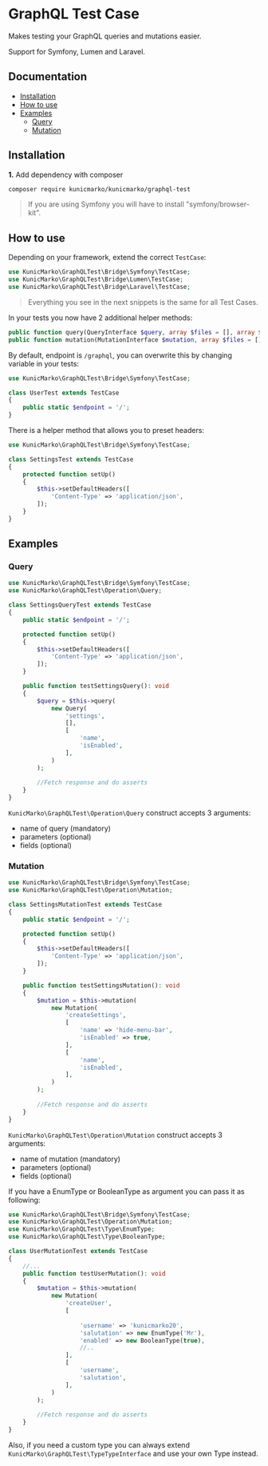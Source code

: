GraphQL Test Case
=================

Makes testing your GraphQL queries and mutations easier.

Support for Symfony, Lumen and Laravel.

Documentation
-------------

* [Installation](#installation)
* [How to use](#how-to-use)
* [Examples](#examples)
    * [Query](#query)
    * [Mutation](#mutation)

## Installation

**1.**  Add dependency with composer

```bash
composer require kunicmarko/kunicmarko/graphql-test
```

> If you are using Symfony you will have to install "symfony/browser-kit".

## How to use

Depending on your framework, extend the correct `TestCase`:

```php
use KunicMarko\GraphQLTest\Bridge\Symfony\TestCase;
use KunicMarko\GraphQLTest\Bridge\Lumen\TestCase;
use KunicMarko\GraphQLTest\Bridge\Laravel\TestCase;
```

> Everything you see in the next snippets is the same for all Test Cases.

In your tests you now have 2 additional helper methods:

```php
public function query(QueryInterface $query, array $files = [], array $headers = []);
public function mutation(MutationInterface $mutation, array $files = [], array $headers = [])
```

By default, endpoint is `/graphql`, you can overwrite this by changing variable in your tests:

```php
use KunicMarko\GraphQLTest\Bridge\Symfony\TestCase;

class UserTest extends TestCase
{
    public static $endpoint = '/';
}

```

There is a helper method that allows you to preset headers:

```php
use KunicMarko\GraphQLTest\Bridge\Symfony\TestCase;

class SettingsTest extends TestCase
{
    protected function setUp()
    {
        $this->setDefaultHeaders([
            'Content-Type' => 'application/json',
        ]);
    }
}

```

## Examples

### Query

```php
use KunicMarko\GraphQLTest\Bridge\Symfony\TestCase;
use KunicMarko\GraphQLTest\Operation\Query;

class SettingsQueryTest extends TestCase
{
    public static $endpoint = '/';

    protected function setUp()
    {
        $this->setDefaultHeaders([
            'Content-Type' => 'application/json',
        ]);
    }

    public function testSettingsQuery(): void
    {
        $query = $this->query(
            new Query(
                'settings',
                [],
                [
                    'name',
                    'isEnabled',
                ],
            )
        );
        
        //Fetch response and do asserts
    }
}
```

`KunicMarko\GraphQLTest\Operation\Query` construct accepts 3 arguments:

* name of query (mandatory)
* parameters (optional)
* fields (optional)

### Mutation

```php
use KunicMarko\GraphQLTest\Bridge\Symfony\TestCase;
use KunicMarko\GraphQLTest\Operation\Mutation;

class SettingsMutationTest extends TestCase
{
    public static $endpoint = '/';

    protected function setUp()
    {
        $this->setDefaultHeaders([
            'Content-Type' => 'application/json',
        ]);
    }

    public function testSettingsMutation(): void
    {
        $mutation = $this->mutation(
            new Mutation(
                'createSettings',
                [
                    'name' => 'hide-menu-bar',
                    'isEnabled' => true,
                ],
                [
                    'name',
                    'isEnabled',
                ],
            )
        );
        
        //Fetch response and do asserts
    }
}
```

`KunicMarko\GraphQLTest\Operation\Mutation` construct accepts 3 arguments:

* name of mutation (mandatory)
* parameters (optional)
* fields (optional)

If you have a EnumType or BooleanType as argument you can pass it as following:

```php
use KunicMarko\GraphQLTest\Bridge\Symfony\TestCase;
use KunicMarko\GraphQLTest\Operation\Mutation;
use KunicMarko\GraphQLTest\Type\EnumType;
use KunicMarko\GraphQLTest\Type\BooleanType;

class UserMutationTest extends TestCase
{
    //...
    public function testUserMutation(): void
    {
        $mutation = $this->mutation(
            new Mutation(
                'createUser',
                [
                    
                    'username' => 'kunicmarko20',
                    'salutation' => new EnumType('Mr'),
                    'enabled' => new BooleanType(true),
                    //..
                ],
                [
                    'username',
                    'salutation',
                ],
            )
        );
        
        //Fetch response and do asserts
    }
}
```

Also, if you need a custom type you can always extend `KunicMarko\GraphQLTest\TypeTypeInterface`
and use your own Type instead.
